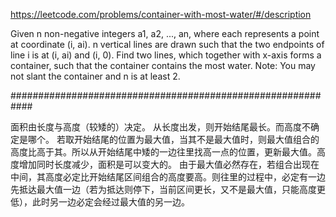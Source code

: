 https://leetcode.com/problems/container-with-most-water/#/description

Given n non-negative integers a1, a2, ..., an, where each represents a point at coordinate (i, ai). n vertical lines are drawn such that the two endpoints of line i is at (i, ai) and (i, 0). Find two lines, which together with x-axis forms a container, such that the container contains the most water. 
Note: You may not slant the container and n is at least 2. 

############################################################

面积由长度与高度（较矮的）决定。
从长度出发，则开始结尾最长。而高度不确定是哪个。
若取开始结尾的位置为最大值，当其不是最大值时，则最大值组合的高度比高于其。所以从开始结尾中矮的一边往里找高一点的位置，更新最大值。高度增加同时长度减少，面积是可以变大的。
由于最大值必然存在，若组合出现在中间，其高度必定比开始结尾区间组合的高度要高。则往里的过程中，必定有一边先抵达最大值一边（若为抵达则停下，当前区间更长，又不是最大值，只能高度更低），此时另一边必定会经过最大值的另一边。